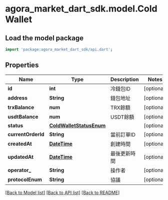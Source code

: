 # agora_market_dart_sdk.model.ColdWallet

## Load the model package
```dart
import 'package:agora_market_dart_sdk/api.dart';
```

## Properties
Name | Type | Description | Notes
------------ | ------------- | ------------- | -------------
**id** | **int** | 冷錢包ID | [optional] 
**address** | **String** | 錢包地址 | [optional] 
**trxBalance** | **num** | TRX餘額 | [optional] 
**usdtBalance** | **num** | USDT餘額 | [optional] 
**status** | [**ColdWalletStatusEnum**](ColdWalletStatusEnum.md) |  | [optional] 
**currentOrderId** | **String** | 當前訂單ID | [optional] 
**createdAt** | [**DateTime**](DateTime.md) | 創建時間 | [optional] 
**updatedAt** | [**DateTime**](DateTime.md) | 最後更新時間 | [optional] 
**operator_** | **String** | 操作者 | [optional] 
**protocolEnum** | **String** | 協議 | [optional] 

[[Back to Model list]](../README.md#documentation-for-models) [[Back to API list]](../README.md#documentation-for-api-endpoints) [[Back to README]](../README.md)


